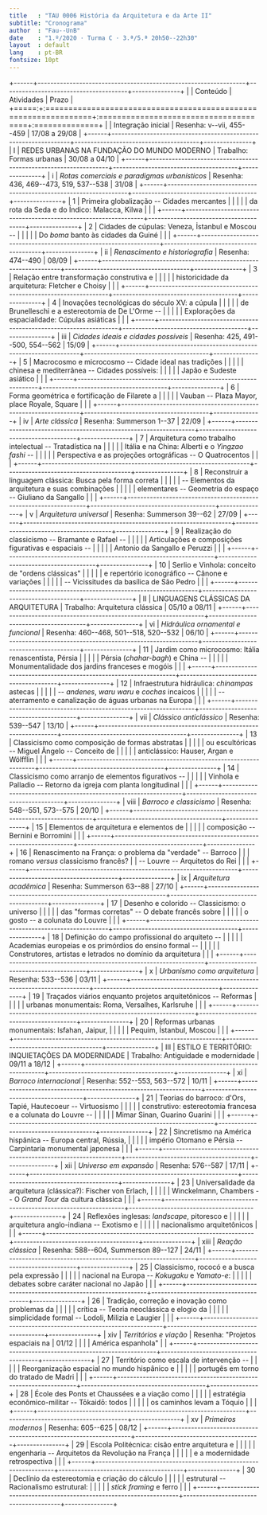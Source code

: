 ```yaml
---
title   : "TAU 0006 História da Arquitetura e da Arte II"
subtitle: "Cronograma"
author  : "Fau--UnB"
date    : "1.º/2020 · Turma C · 3.ª/5.ª 20h50--22h30"
layout  : default
lang    : pt-BR
fontsize: 10pt
---
```


+------+-----------------------------------------------------------------+---------------------------------------+---------------+
|      | Conteúdo                                                        | Atividades                            | Prazo         |
+=====:+:================================================================+:======================================+:==============+
|      | Integração inicial                                              | Resenha: v--vii, 455--459             | 17/08 a 29/08 |
+------+-----------------------------------------------------------------+---------------------------------------+---------------+
|    I | REDES URBANAS NA FUNDAÇÃO DO MUNDO MODERNO                      | Trabalho: Formas urbanas              | 30/08 a 04/10 |
+------+-----------------------------------------------------------------+---------------------------------------+---------------+
|    i | *Rotas comerciais e paradigmas urbanísticos*                    | Resenha: 436, 469--473, 519, 537--538 | 31/08         |
+------+-----------------------------------------------------------------+---------------------------------------+---------------+
|    1 | Primeira globalização -- Cidades mercantes                      |                                       |               |
|      | da rota da Seda e do Índico: Malacca, Kilwa                     |                                       |               |
+------+-----------------------------------------------------------------+---------------------------------------+---------------+
|    2 | Cidades de cúpulas: Veneza, İstanbul e Moscou --                |                                       |               |
|      | Do *boma* banto às cidades da Guiné                             |                                       |               |
+------+-----------------------------------------------------------------+---------------------------------------+---------------+
|   ii | *Renascimento e historiografia*                                 | Resenha: 474--490                     | 08/09         |
+------+-----------------------------------------------------------------+---------------------------------------+---------------+
|    3 | Relação entre transformação construtiva e                       |                                       |               |
|      | historicidade da arquitetura: Fletcher e Choisy                 |                                       |               |
+------+-----------------------------------------------------------------+---------------------------------------+---------------+
|    4 | Inovações tecnológicas do século XV: a cúpula                   |                                       |               |
|      | de Brunelleschi e a estereotomia de De L'Orme --                |                                       |               |
|      | Explorações da espacialidade: Cúpulas asiáticas                 |                                       |               |
+------+-----------------------------------------------------------------+---------------------------------------+---------------+
|  iii | *Cidades ideais e cidades possíveis*                            | Resenha: 425, 491--500, 554--562      | 15/09         |
+------+-----------------------------------------------------------------+---------------------------------------+---------------+
|    5 | Macrocosmo e microcosmo -- Cidade ideal nas tradições           |                                       |               |
|      | chinesa e mediterrânea -- Cidades possíveis:                    |                                       |               |
|      | Japão e Sudeste asiático                                        |                                       |               |
+------+-----------------------------------------------------------------+---------------------------------------+---------------+
|    6 | Forma geométrica e fortificação de Filarete a                   |                                       |               |
|      | Vauban -- Plaza Mayor, place Royale, Square                     |                                       |               |
+------+-----------------------------------------------------------------+---------------------------------------+---------------+
|   iv | *Arte clássica*                                                 | Resenha: Summerson 1--37              | 22/09         |
+------+-----------------------------------------------------------------+---------------------------------------+---------------+
|    7 | Arquitetura como trabalho intelectual -- Tratadística na        |                                       |               |
|      | Itália e na China: Alberti e o *Yingzao fashi* --               |                                       |               |
|      | Perspectiva e as projeções ortográficas -- O Quatrocentos       |                                       |               |
+------+-----------------------------------------------------------------+---------------------------------------+---------------+
|    8 | Reconstruir a linguagem clássica: Busca pela forma correta      |                                       |               |
|      | -- Elementos da arquitetura e suas combinações                  |                                       |               |
|      | elementares -- Geometria do espaço -- Giuliano da Sangallo      |                                       |               |
+------+-----------------------------------------------------------------+---------------------------------------+---------------+
|    v | *Arquitetura universal*                                         | Resenha: Summerson 39--62             | 27/09         |
+------+-----------------------------------------------------------------+---------------------------------------+---------------+
|    9 | Realização do classicismo -- Bramante e Rafael --               |                                       |               |
|      | Articulações e composições figurativas e espaciais --           |                                       |               |
|      | Antonio da Sangallo e Peruzzi                                   |                                       |               |
+------+-----------------------------------------------------------------+---------------------------------------+---------------+
|   10 | Serlio e Vinhola: conceito de "ordens clássicas"                |                                       |               |
|      | e repertório iconográfico -- Cânone e variações                 |                                       |               |
|      | -- Vicissitudes da basílica de São Pedro                        |                                       |               |
+------+-----------------------------------------------------------------+---------------------------------------+---------------+
|   II | LINGUAGENS CLÁSSICAS DA ARQUITETURA                             | Trabalho: Arquitetura clássica        | 05/10 a 08/11 |
+------+-----------------------------------------------------------------+---------------------------------------+---------------+
|   vi | *Hidráulica ornamental e funcional*                             | Resenha: 460--468, 501--518, 520--532 | 06/10         |
+------+-----------------------------------------------------------------+---------------------------------------+---------------+
|   11 | Jardim como microcosmo: Itália renascentista, Pérsia            |                                       |               |
|      | Pérsia (*chahar-bagh*) e China --                               |                                       |               |
|      | Monumentalidade dos jardins franceses e mogóis                  |                                       |               |
+------+-----------------------------------------------------------------+---------------------------------------+---------------+
|   12 | Infraestrutura hidráulica: *chinampas* astecas                  |                                       |               |
|      | -- *andenes*, *waru waru* e *cochas* incaicos                   |                                       |               |
|      | -- aterramento e canalização de águas urbanas na Europa         |                                       |               |
+------+-----------------------------------------------------------------+---------------------------------------+---------------+
|  vii | *Clássico anticlássico*                                         | Resenha: 539--547                     | 13/10         |
+------+-----------------------------------------------------------------+---------------------------------------+---------------+
|   13 | Classicismo como composição de formas abstratas                 |                                       |               |
|      | ou escultóricas -- Miguel Ângelo -- Conceito de                 |                                       |               |
|      | anticlássico: Hauser, Argan e Wölfflin                          |                                       |               |
+------+-----------------------------------------------------------------+---------------------------------------+---------------+
|   14 | Classicismo como arranjo de elementos figurativos --            |                                       |               |
|      | Vinhola e Palladio -- Retorno da igreja com planta longitudinal |                                       |               |
+------+-----------------------------------------------------------------+---------------------------------------+---------------+
| viii | *Barroco e classicismo*                                         | Resenha: 548--551, 573--575           | 20/10         |
+------+-----------------------------------------------------------------+---------------------------------------+---------------+
|   15 | Elementos de arquitetura e elementos de                         |                                       |               |
|      | composição -- Bernini e Borromini                               |                                       |               |
+------+-----------------------------------------------------------------+---------------------------------------+---------------+
|   16 | Renascimento na França: o problema da "verdade" -- Barroco      |
|      | romano *versus* classicismo francês?
|      | -- Louvre -- Arquitetos do Rei                                  |                                       |               |
+------+-----------------------------------------------------------------+---------------------------------------+---------------+
|   ix | *Arquitetura acadêmica*                                         | Resenha: Summerson 63--88             | 27/10         |
+------+-----------------------------------------------------------------+---------------------------------------+---------------+
|   17 | Desenho e colorido -- Classicismo: o universo                   |                                       |               |
|      | das "formas corretas" -- O debate francês sobre                 |                                       |               |
|      | o gosto -- a colunata do Louvre                                 |                                       |               |
+------+-----------------------------------------------------------------+---------------------------------------+---------------+
|   18 | Definição do campo profissional do arquiteto --                 |                                       |               |
|      | Academias europeias e os primórdios do ensino formal --         |                                       |               |
|      | Construtores, artistas e letrados no domínio da arquitetura     |                                       |               |
+------+-----------------------------------------------------------------+---------------------------------------+---------------+
|    x | *Urbanismo como arquitetura*                                    | Resenha: 533--536                     | 03/11         |
+------+-----------------------------------------------------------------+---------------------------------------+---------------+
|   19 | Traçados viários enquanto projetos arquitetônicos -- Reformas   |                                       |               |
|      | urbanas monumentais: Roma, Versalhes, Karlsruhe                 |                                       |               |
+------+-----------------------------------------------------------------+---------------------------------------+---------------+
|   20 | Reformas urbanas monumentais: Isfahan, Jaipur,                  |                                       |               |
|      | Pequim, İstanbul, Moscou                                        |                                       |               |
+------+-----------------------------------------------------------------+---------------------------------------+---------------+
|  III | ESTILO E TERRITÓRIO: INQUIETAÇÕES DA MODERNIDADE                | Trabalho: Antiguidade e modernidade   | 09/11 a 18/12 |
+------+-----------------------------------------------------------------+---------------------------------------+---------------+
|   xi | *Barroco internacional*                                         | Resenha: 552--553, 563--572           | 10/11         |
+------+-----------------------------------------------------------------+---------------------------------------+---------------+
|   21 | Teorias do barroco: d'Ors, Tapié, Hautecoeur -- Virtuosismo     |                                       |               |
|      | construtivo: estereotomia francesa e a colunata do Louvre --    |                                       |               |
|      | Mimar Sinan, Guarino Guarini                                    |                                       |               |
+------+-----------------------------------------------------------------+---------------------------------------+---------------+
|   22 | Sincretismo na América hispânica -- Europa central, Rússia,     |                                       |               |
|      | império Otomano e Pérsia -- Carpintaria monumental japonesa     |                                       |               |
+------+-----------------------------------------------------------------+---------------------------------------+---------------+
|  xii | *Universo em expansão*                                          | Resenha: 576--587                     | 17/11         |
+------+-----------------------------------------------------------------+---------------------------------------+---------------+
|   23 | Universalidade da arquitetura (clássica?): Fischer von Erlach,  |                                       |               |
|      | Winckelmann, Chambers -- O *Grand Tour* da cultura clássica     |                                       |               |
+------+-----------------------------------------------------------------+---------------------------------------+---------------+
|   24 | Reflexões inglesas: *landscape*, pitoresco e                    |                                       |               |
|      | arquitetura anglo-indiana -- Exotismo e                         |                                       |               |
|      | nacionalismo arquitetônicos                                     |                                       |               |
+------+-----------------------------------------------------------------+---------------------------------------+---------------+
| xiii | *Reação clássica*                                               | Resenha: 588--604, Summerson 89--127  | 24/11         |
+------+-----------------------------------------------------------------+---------------------------------------+---------------+
|   25 | Classicismo, rococó e a busca pela expressão                    |                                       |               |
|      | nacional na Europa -- *Kokugaku* e *Yamato-e*:                  |                                       |               |
|      | debates sobre caráter nacional no Japão                         |                                       |               |
+------+-----------------------------------------------------------------+---------------------------------------+---------------+
|   26 | Tradição, correção e inovação como problemas da                 |                                       |               |
|      | crítica -- Teoria neoclássica e elogio da                       |                                       |               |
|      | simplicidade formal -- Lodoli, Milizia e Laugier                |                                       |               |
+------+-----------------------------------------------------------------+---------------------------------------+---------------+
|  xiv | *Territórios e viação*                                          | Resenha: "Projetos espaciais na       | 01/12         |
|      |                                                                 | América espanhola"                    |               |
+------+-----------------------------------------------------------------+---------------------------------------+---------------+
|   27 | Território como escala de intervenção --                        |                                       |               |
|      | Reorganização espacial no mundo hispânico e                     |                                       |               |
|      | portugês em torno do tratado de Madri                           |                                       |               |
+------+-----------------------------------------------------------------+---------------------------------------+---------------+
|   28 | École des Ponts et Chaussées e a viação como                    |                                       |               |
|      | estratégia econômico-militar -- Tōkaidō: todos                  |                                       |               |
|      | os caminhos levam a Tóquio                                      |                                       |               |
+------+-----------------------------------------------------------------+---------------------------------------+---------------+
|   xv | *Primeiros modernos*                                            | Resenha: 605--625                     | 08/12         |
+------+-----------------------------------------------------------------+---------------------------------------+---------------+
|   29 | Escola Politécnica: cisão entre arquitetura e                   |                                       |               |
|      | engenharia -- Arquitetos da Revolução na França                 |                                       |               |
|      | e a modernidade retrospectiva                                   |                                       |               |
+------+-----------------------------------------------------------------+---------------------------------------+---------------+
|   30 | Declínio da estereotomia e criação do cálculo                   |                                       |               |
|      | estrutural -- Racionalismo estrutural:                          |                                       |               |
|      | *stick framing* e ferro                                         |                                       |               |
+------+-----------------------------------------------------------------+---------------------------------------+---------------+

